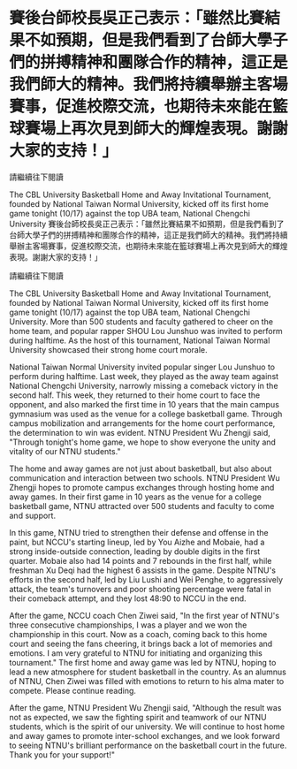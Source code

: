 #  賽後台師校長吳正己表示：「雖然比賽結果不如預期，但是我們看到了台師大學子們的拼搏精神和團隊合作的精神，這正是我們師大的精神。我們將持續舉辦主客場賽事，促進校際交流，也期待未來能在籃球賽場上再次見到師大的輝煌表現。謝謝大家的支持！」

請繼續往下閱讀

The CBL University Basketball Home and Away Invitational Tournament, founded by National Taiwan Normal University, kicked off its first home game tonight (10/17) against the top UBA team, National Chengchi University 
  賽後台師校長吳正己表示：「雖然比賽結果不如預期，但是我們看到了台師大學子們的拼搏精神和團隊合作的精神，這正是我們師大的精神。我們將持續舉辦主客場賽事，促進校際交流，也期待未來能在籃球賽場上再次見到師大的輝煌表現。謝謝大家的支持！」

請繼續往下閱讀

The CBL University Basketball Home and Away Invitational Tournament, founded by National Taiwan Normal University, kicked off its first home game tonight (10/17) against the top UBA team, National Chengchi University. More than 500 students and faculty gathered to cheer on the home team, and popular rapper SHOU Lou Junshuo was invited to perform during halftime. As the host of this tournament, National Taiwan Normal University showcased their strong home court morale.

National Taiwan Normal University invited popular singer Lou Junshuo to perform during halftime. Last week, they played as the away team against National Chengchi University, narrowly missing a comeback victory in the second half. This week, they returned to their home court to face the opponent, and also marked the first time in 10 years that the main campus gymnasium was used as the venue for a college basketball game. Through campus mobilization and arrangements for the home court performance, the determination to win was evident. NTNU President Wu Zhengji said, "Through tonight's home game, we hope to show everyone the unity and vitality of our NTNU students."

The home and away games are not just about basketball, but also about communication and interaction between two schools. NTNU President Wu Zhengji hopes to promote campus exchanges through hosting home and away games. In their first game in 10 years as the venue for a college basketball game, NTNU attracted over 500 students and faculty to come and support.

In this game, NTNU tried to strengthen their defense and offense in the paint, but NCCU's starting lineup, led by You Aizhe and Mobaie, had a strong inside-outside connection, leading by double digits in the first quarter. Mobaie also had 14 points and 7 rebounds in the first half, while freshman Xu Deqi had the highest 6 assists in the game. Despite NTNU's efforts in the second half, led by Liu Lushi and Wei Penghe, to aggressively attack, the team's turnovers and poor shooting percentage were fatal in their comeback attempt, and they lost 48:90 to NCCU in the end.

After the game, NCCU coach Chen Ziwei said, "In the first year of NTNU's three consecutive championships, I was a player and we won the championship in this court. Now as a coach, coming back to this home court and seeing the fans cheering, it brings back a lot of memories and emotions. I am very grateful to NTNU for initiating and organizing this tournament." The first home and away game was led by NTNU, hoping to lead a new atmosphere for student basketball in the country. As an alumnus of NTNU, Chen Ziwei was filled with emotions to return to his alma mater to compete. Please continue reading.

After the game, NTNU President Wu Zhengji said, "Although the result was not as expected, we saw the fighting spirit and teamwork of our NTNU students, which is the spirit of our university. We will continue to host home and away games to promote inter-school exchanges, and we look forward to seeing NTNU's brilliant performance on the basketball court in the future. Thank you for your support!"